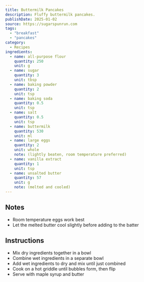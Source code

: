 ```yaml
---
title: Buttermilk Pancakes
description: Fluffy buttermilk pancakes.
publishDate: 2025-01-02
source: https://sugarspunrun.com
tags:
  - "breakfast"
  - "pancakes"
category:
  - Recipes
ingredients:
  - name: all-purpose flour
    quantity: 250
    unit: g
  - name: sugar
    quantity: 3
    unit: tbsp
  - name: baking powder
    quantity: 2
    unit: tsp
  - name: baking soda
    quantity: 0.5
    unit: tsp
  - name: salt
    quantity: 0.5
    unit: tsp
  - name: buttermilk
    quantity: 530
    unit: ml
  - name: large eggs
    quantity: 2
    unit: whole
    note: (lightly beaten, room temperature preferred)
  - name: vanilla extract
    quantity: 1
    unit: tsp
  - name: unsalted butter
    quantity: 57
    unit: g
    note: (melted and cooled)
---
```


## Notes

- Room temperature eggs work best
- Let the melted butter cool slightly before adding to the batter

## Instructions

- Mix dry ingredients together in a bowl
- Combine wet ingredients in a separate bowl
- Add wet ingredients to dry and mix until just combined
- Cook on a hot griddle until bubbles form, then flip
- Serve with maple syrup and butter
